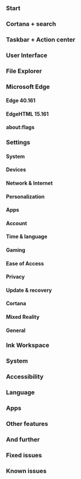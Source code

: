 ### Start

### Cortana + search

### Taskbar + Action center

### User Interface

### File Explorer

### Microsoft Edge
#### Edge 40.161

#### EdgeHTML 15.161

#### about:flags

### Settings
#### System

#### Devices

#### Network & Internet

#### Personalization

#### Apps

#### Account

#### Time & language

#### Gaming

#### Ease of Access

#### Privacy

#### Update & recovery

#### Cortana

#### Mixed Reality

#### General

### Ink Workspace

### System

### Accessibility

### Language

### Apps

### Other features

### And further

### Fixed issues

### Known issues